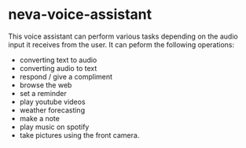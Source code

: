 # neva-voice-assistant

This voice assistant can perform various tasks depending on the audio input it receives from the user.
It can peform the following operations:

- converting text to audio
- converting audio to text
- respond / give a compliment
- browse the web
- set a reminder
- play youtube videos
- weather forecasting
- make a note
- play music on spotify
- take pictures using the front camera.
